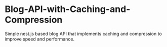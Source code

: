 # Blog-API-with-Caching-and-Compression
Simple nest.js based blog API that implements caching and compression to improve speed and performance.

